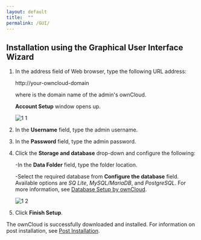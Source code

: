 ```yaml
---
layout: default
title:  ""
permalink: /GUI/
---
```


## Installation using the Graphical User Interface Wizard


1. In the address field of Web browser, type the following URL address: 

	http://your-owncloud-domain 
		
	where <your-owncloud-domain> is the domain name of the admin's ownCloud. 
	
	**Account Setup** window opens up.
	 
	  ![1 1](https://doc.owncloud.com/server/10.7/admin_manual/_images/installation/install-wizard-a.png)  
	 
2. In the **Username** field, type the admin username. 

3. In the **Password** field, type the admin password. 

4. Click the **Storage and database** drop-down and configure the following:

	-In the **Data Folder** field, type the folder location.
	
	-Select the required database from **Configure the database** field. Available options are _SQ Lite_, _MySQL/MariaDB_, and _PostgreSQL_. For more information, see [Database Setup by ownCloud](https://doc.owncloud.com/server/admin_manual/installation/installation_wizard.html#database-setup-by-owncloud).
	
	  ![1 2](https://doc.owncloud.com/server/10.7/admin_manual/_images/installation/install-wizard-a1.png)  
	
5. Click **Finish Setup**. 

The ownCloud is successfully downloaded and installed. For information on post installation, see [Post Installation](https://doc.owncloud.com/server/admin_manual/installation/installation_wizard.html#post-installation-steps). 

	 

	

